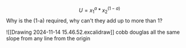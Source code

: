 $$U = x_1^a * x_2^{(1-a)}$$
Why is the (1-a) required, why can't they add up to more than 1?

![[Drawing 2024-11-14 15.46.52.excalidraw]]
 cobb douglas all the same slope from any line from the origin 
 
